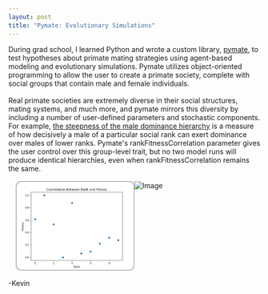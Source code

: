 ```yaml
---
layout: post
title: "Pymate: Evolutionary Simulations" 
---
```

<div style="text-align: left">
During grad school, I learned Python and wrote a custom library, <a href="https://github.com/kevinrosenfield/pymate/blob/master/pymate.py">pymate</a>, to test hypotheses about primate mating strategies using agent-based modeling and evolutionary simulations. Pymate utilizes object-oriented programming to allow the user to create a primate society, complete with social groups that contain male and female individuals.
</div> 

<br>

<div style="text-align: left">
Real primate societies are extremely diverse in their social structures, mating systems, and much more, and pymate mirrors this diversity by including a number of user-defined parameters and stochastic components. For example, <a href="https://onlinelibrary.wiley.com/doi/pdf/10.1002/ajp.22044?casa_token=h8NieiLkMLgAAAAA:8EZr53r3-3yBYGaDpkX-U1dYXIEFiOZ99sup9a83o9y-Wyjdt3F-mzGEC6MAatj1WxLihXyv1VCG">the steepness of the male dominance hierarchy</a> is a measure of how decisively a male of a particular social rank can exert dominance over males of lower ranks. Pymate's rankFitnessCorrelation parameter gives the user control over this group-level trait, but no two model runs will produce identical hierarchies, even when rankFitnessCorrelation remains the same.
</div>

<br>

<div style="display:flex;flex-direction:row;flex-wrap:wrap;justify-content:center">
  <img src="/images/rankFitness_0.5a.png" alt="Image" width="47%" height=auto>
  <img src="/images/rankFitnenss_0.5b.png" alt="Image" width="47%" height=auto>
</div>

<br>

<div style="text-align: left">
-Kevin
</div>
